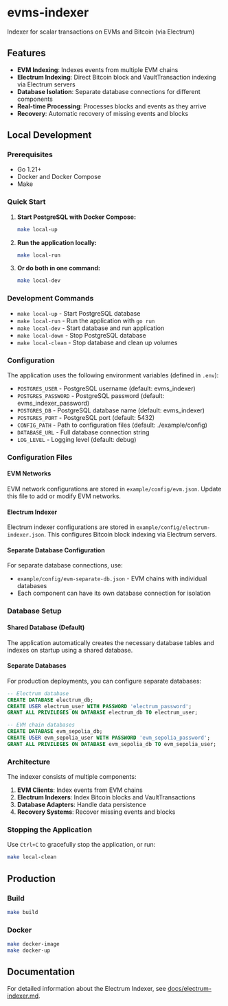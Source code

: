 # evms-indexer

Indexer for scalar transactions on EVMs and Bitcoin (via Electrum)

## Features

- **EVM Indexing**: Indexes events from multiple EVM chains
- **Electrum Indexing**: Direct Bitcoin block and VaultTransaction indexing via Electrum servers
- **Database Isolation**: Separate database connections for different components
- **Real-time Processing**: Processes blocks and events as they arrive
- **Recovery**: Automatic recovery of missing events and blocks

## Local Development

### Prerequisites

- Go 1.21+
- Docker and Docker Compose
- Make

### Quick Start

1. **Start PostgreSQL with Docker Compose:**

   ```bash
   make local-up
   ```

2. **Run the application locally:**

   ```bash
   make local-run
   ```

3. **Or do both in one command:**

   ```bash
   make local-dev
   ```

### Development Commands

- `make local-up` - Start PostgreSQL database
- `make local-run` - Run the application with `go run`
- `make local-dev` - Start database and run application
- `make local-down` - Stop PostgreSQL database
- `make local-clean` - Stop database and clean up volumes

### Configuration

The application uses the following environment variables (defined in `.env`):

- `POSTGRES_USER` - PostgreSQL username (default: evms_indexer)
- `POSTGRES_PASSWORD` - PostgreSQL password (default: evms_indexer_password)
- `POSTGRES_DB` - PostgreSQL database name (default: evms_indexer)
- `POSTGRES_PORT` - PostgreSQL port (default: 5432)
- `CONFIG_PATH` - Path to configuration files (default: ./example/config)
- `DATABASE_URL` - Full database connection string
- `LOG_LEVEL` - Logging level (default: debug)

### Configuration Files

#### EVM Networks

EVM network configurations are stored in `example/config/evm.json`. Update this file to add or modify EVM networks.

#### Electrum Indexer

Electrum indexer configurations are stored in `example/config/electrum-indexer.json`. This configures Bitcoin block indexing via Electrum servers.

#### Separate Database Configuration

For separate database connections, use:

- `example/config/evm-separate-db.json` - EVM chains with individual databases
- Each component can have its own database connection for isolation

### Database Setup

#### Shared Database (Default)

The application automatically creates the necessary database tables and indexes on startup using a shared database.

#### Separate Databases

For production deployments, you can configure separate databases:

```sql
-- Electrum database
CREATE DATABASE electrum_db;
CREATE USER electrum_user WITH PASSWORD 'electrum_password';
GRANT ALL PRIVILEGES ON DATABASE electrum_db TO electrum_user;

-- EVM chain databases
CREATE DATABASE evm_sepolia_db;
CREATE USER evm_sepolia_user WITH PASSWORD 'evm_sepolia_password';
GRANT ALL PRIVILEGES ON DATABASE evm_sepolia_db TO evm_sepolia_user;
```

### Architecture

The indexer consists of multiple components:

1. **EVM Clients**: Index events from EVM chains
2. **Electrum Indexers**: Index Bitcoin blocks and VaultTransactions
3. **Database Adapters**: Handle data persistence
4. **Recovery Systems**: Recover missing events and blocks

### Stopping the Application

Use `Ctrl+C` to gracefully stop the application, or run:

```bash
make local-clean
```

## Production

### Build

```bash
make build
```

### Docker

```bash
make docker-image
make docker-up
```

## Documentation

For detailed information about the Electrum Indexer, see [docs/electrum-indexer.md](docs/electrum-indexer.md).
